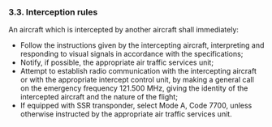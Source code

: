 ### 3.3. **Interception rules**

An aircraft which is intercepted by another aircraft shall immediately:

- Follow the instructions given by the intercepting aircraft, interpreting and responding to visual signals in accordance with the specifications;
- Notify, if possible, the appropriate air traffic services unit;
- Attempt to establish radio communication with the intercepting aircraft or with the appropriate intercept control unit, by making a general call on the emergency frequency 121.500 MHz, giving the identity of the intercepted aircraft and the nature of the flight;
- If equipped with SSR transponder, select Mode A, Code 7700, unless otherwise instructed by the appropriate air traffic services unit.

